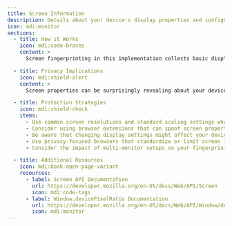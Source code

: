 ```yaml
---
title: Screen Information
description: Details about your device's display properties and configurations.
icon: mdi:monitor
sections:
  - title: How it Works
    icon: mdi:code-braces
    content: >
      Screen fingerprinting in this implementation collects basic display characteristics using JavaScript's Screen API. This includes screen width and height, color depth, device pixel ratio (which indicates display scaling), and screen orientation. These properties are accessed directly through the window.screen object and related browser APIs.

  - title: Privacy Implications
    icon: mdi:shield-alert
    content: >
      Screen properties can be surprisingly revealing about your device type and setup. Unusual screen resolutions, non-standard pixel ratios, or specific orientations can make your device more identifiable. This information, combined with other fingerprinting data, helps create a more unique profile of your device.

  - title: Protection Strategies
    icon: mdi:shield-check
    items:
      - Use common screen resolutions and standard scaling settings when possible.
      - Consider using browser extensions that can spoof screen properties.
      - Be aware that changing display settings might affect your device's fingerprint.
      - Use privacy-focused browsers that standardize or limit screen information exposure.
      - Consider the impact of multi-monitor setups on your fingerprint uniqueness.

  - title: Additional Resources
    icon: mdi:book-open-page-variant
    resources:
      - label: Screen API Documentation
        url: https://developer.mozilla.org/en-US/docs/Web/API/Screen
        icon: mdi:code-tags
      - label: Window.devicePixelRatio Documentation
        url: https://developer.mozilla.org/en-US/docs/Web/API/Window/devicePixelRatio
        icon: mdi:monitor
---
```

